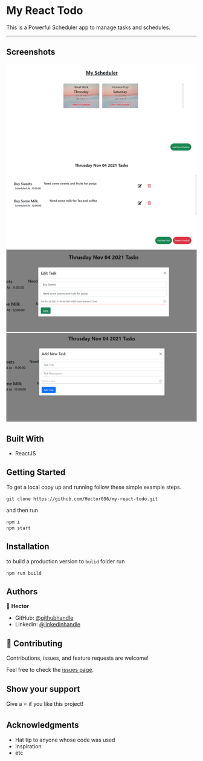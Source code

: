 # My React Todo

This is a Powerful Scheduler app to manage tasks and schedules.

---
## Screenshots
![screenshot](./assets/screenshot1.png)
![screenshot](./assets/screenshot2.png)
![screenshot](./assets/screenshot3.png)
![screenshot](./assets/screenshot4.png)


## Built With

- ReactJS

## Getting Started

To get a local copy up and running follow these simple example steps.

```
git clone https://github.com/Hector096/my-react-todo.git
```

and then run

```
npm i
npm start
```

## Installation

to build a production version to `bulid` folder run

```
npm run build
```

## Authors
:bearded_person: **Hector**
  - GitHub: [@githubhandle](https://github.com/Hector096)
  - Linkedin: [@linkedinhandle](https://www.linkedin.com/in/vishal-verma-9191b8126/)


## 🤝 Contributing

Contributions, issues, and feature requests are welcome!

Feel free to check the [issues page](https://github.com/Hector096/my-react-todo.git/issues).

## Show your support

Give a ⭐️ if you like this project!

## Acknowledgments

- Hat tip to anyone whose code was used
- Inspiration
- etc
